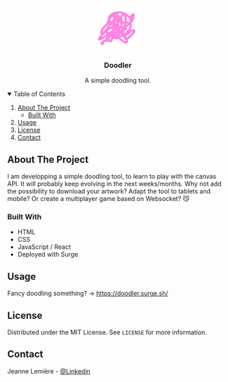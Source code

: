 
<p align="center">
  <a href="https://github.com/jeanne-lemiere/doodler">
    <img src="src/assets/logo.png" alt="Logo" width="100" height="100">
  </a>

  <h3 align="center">Doodler</h3>

  <p align="center">
    A simple doodling tool.
  </p>
</p>

<!-- TABLE OF CONTENTS -->
<details open="open">
  <summary>Table of Contents</summary>
  <ol>
    <li>
      <a href="#about-the-project">About The Project</a>
      <ul>
        <li><a href="#built-with">Built With</a></li>
      </ul>
    </li>
    <li><a href="#usage">Usage</a></li>
    <li><a href="#license">License</a></li>
    <li><a href="#contact">Contact</a></li>
  </ol>
</details>

<!-- ABOUT THE PROJECT -->
## About The Project

I am developping a simple doodling tool, to learn to play with the canvas API.
It will probably keep evolving in the next weeks/months.
Why not add the possibility to download your artwork? Adapt the tool to tablets and mobile? Or create a multiplayer game based on Websocket? 😼

### Built With

* HTML
* CSS
* JavaScript / React
* Deployed with Surge

<!-- USAGE EXAMPLES -->
## Usage

Fancy doodling something? → https://doodler.surge.sh/


<!-- LICENSE -->
## License

Distributed under the MIT License. See `LICENSE` for more information.



<!-- CONTACT -->
## Contact

Jeanne Lemière - [@Linkedin](https://www.linkedin.com/in/jeanne-lemi%C3%A8re-a4b36a1bb/)
